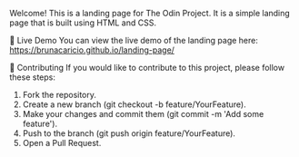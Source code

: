 Welcome! This is a landing page for The Odin Project. It is a simple landing page that is built using HTML and CSS.

🔗 Live Demo
You can view the live demo of the landing page here: https://brunacaricio.github.io/landing-page/

🤝 Contributing
If you would like to contribute to this project, please follow these steps:

1. Fork the repository.
2. Create a new branch (git checkout -b feature/YourFeature).
3. Make your changes and commit them (git commit -m 'Add some feature').
4. Push to the branch (git push origin feature/YourFeature).
5. Open a Pull Request.
